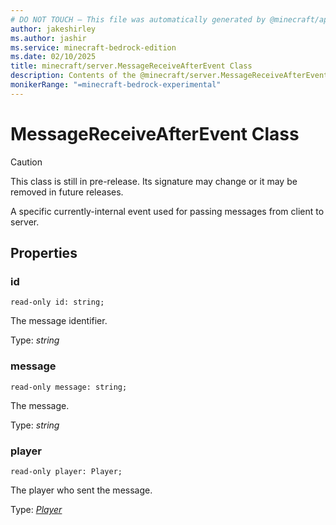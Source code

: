```yaml
---
# DO NOT TOUCH — This file was automatically generated by @minecraft/api-docs-generator, to report problems file an issue at https://github.com/Mojang/minecraft-scripting-libraries
author: jakeshirley
ms.author: jashir
ms.service: minecraft-bedrock-edition
ms.date: 02/10/2025
title: minecraft/server.MessageReceiveAfterEvent Class
description: Contents of the @minecraft/server.MessageReceiveAfterEvent class.
monikerRange: "=minecraft-bedrock-experimental"
---
```

# MessageReceiveAfterEvent Class

> [!CAUTION]
> This class is still in pre-release.  Its signature may change or it may be removed in future releases.

A specific currently-internal event used for passing messages from client to server.

## Properties

### **id**
`read-only id: string;`

The message identifier.

Type: *string*

### **message**
`read-only message: string;`

The message.

Type: *string*

### **player**
`read-only player: Player;`

The player who sent the message.

Type: [*Player*](Player.md)
